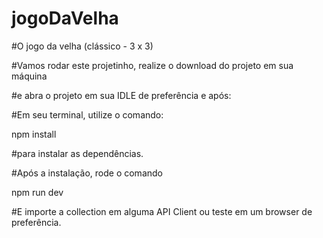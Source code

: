 # jogoDaVelha

#O jogo da velha (clássico - 3 x 3)

#Vamos rodar este projetinho, realize o download do projeto em sua máquina 

#e abra o projeto em sua IDLE de preferência e após: 

#Em seu terminal, utilize o comando: 

npm install 

#para instalar as dependências.

#Após a instalação, rode o comando

npm run dev

#E importe a collection em alguma API Client ou teste em um browser de preferência.
